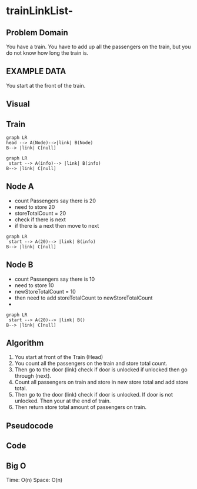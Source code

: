 # trainLinkList-

## Problem Domain

You have a train. You have to add up all the passengers on the train, but you do not know how long the train is.

## EXAMPLE DATA

You start at the front of the train.

## Visual

## Train

```mermaid
graph LR
head --> A(Node)-->|link| B(Node)
B--> |link| C[null]
```

```mermaid
graph LR
 start --> A(info)--> |link| B(info)
B--> |link| C[null]
```

## Node A

- count Passengers say there is 20
- need to store 20
- storeTotalCount = 20
- check if there is next
- if there is a next then move to next

```mermaid
graph LR
 start --> A(20)--> |link| B(info)
B--> |link| C[null]
```

## Node B 

- count Passengers say there is 10
- need to store 10
- newStoreTotalCount = 10
- then need to add storeTotalCount to newStoreTotalCount
-

```mermaid
graph LR
 start --> A(20)--> |link| B()
B--> |link| C[null]
```

## Algorithm

1. You start at front of the Train (Head)
2. You count all the passengers on the train and store total count.
3. Then go to the door (link) check if door is unlocked if unlocked then go through (next).
4. Count all passengers on train and store in new store total and add store total.
5. Then go to the door (link) check if door is unlocked. If door is not unlocked. Then your at the end of train.
6. Then return store total amount of passengers on train.

## Pseudocode

## Code

## Big O

Time: O(n)
Space: O(n)